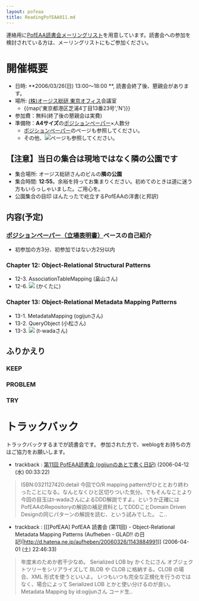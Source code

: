```yaml
---
layout: pofeaa
title: ReadingPofEAA011.md
---
```



連絡用に[PofEAA読書会メーリングリスト](PofEAAReadingMailingList)を用意しています。読書会への参加を検討されている方は、メーリングリストにもご参加ください。

# 開催概要

- 日時: **2006/03/26(日) 13:00〜18:00 **, 読書会終了後、懇親会があります。
- 場所: [(株)オージス総研 東京オフィス](OgisRi)会議室
  - {{map('東京都港区芝浦4丁目13番23号','N')}}
- 参加費：無料(終了後の懇親会は実費)
- 準備物：**A4サイズ**の[ポジションペーパー](PositionPaper)×人数分
  - [ポジションペーパー](PositionPaper)のページも参照してください。
  - その他、![](用意するもの)ページも参照してください。

## 【注意】当日の集合は現地ではなく隣の公園です

- 集合場所: オージス総研さんのビルの**隣の公園**
- 集合時間: **12:55**。余裕を持ってお集まりください。初めてのときは道に迷う方もいらっしゃいました。ご用心を。
- 公園集合の目印 ほんたったで屹立するPofEAAの洋書(と邦訳)

## 内容(予定)

### [ポジションペーパー（立場表明書）](PositionPaper)ベースの自己紹介
- 初参加の方3分、初参加ではない方2分以内

### Chapter 12: Object-Relational Structural Patterns

- 12-3. AssociationTableMapping (畠山さん)
- 12-6. ![](SerializedLOB) (かくたに)

### Chapter 13: Object-Relational Metadata Mapping Patterns

- 13-1. MetadataMapping (ogijunさん)
- 13-2. QueryObject (小松さん)
- 13-3. ![](Repository) (t-wadaさん)

## ふりかえり

### KEEP


### PROBLEM



### TRY

# トラックバック
トラックバックするまでが読書会です。
参加された方で、weblogをお持ちの方はご協力をお願いします。

- trackback : [ 第11回 PofEAA読書会 (ogijunのあとで書く日記)](http://d.hatena.ne.jp/ogijun/20060326/p1) (2006-04-12 (水) 00:33:22)
>ISBN:0321127420:detail 今回でO/R mapping patternがひととおり終わったことになる。なんとなくひと区切りついた気分。でもそんなことより今回の目玉はt-wadaさんによるDDD解説ですよ。というか正確にはPofEAAのRepositoryの解説の補足資料としてDDDことDomain Driven Designの同じパターンの解説を読む、という試みでした。 こ..

- trackback : [[[PofEAA] PofEAA 読書会 (第11回) - Object-Relational Metadata Mapping Patterns (Aufheben - GLAD!! の日記)|http://d.hatena.ne.jp/aufheben/20060326/1143884991]] (2006-04-01 (土) 22:46:33)
> 年度末のためか若干少なめ。  Serialized LOB by かくたにさん  オブジェクトツリーをシリアライズして BLOB や CLOB に格納する。CLOB の場合、XML 形式を使うといいよ。 いつもいつも完全な正規化を行うのではなく、場合によって Serialized LOB とかと使い分けるのが良い。  Metadata Mapping by id:ogijunさん  コード生..
